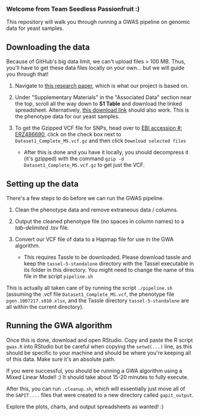 ### Welcome from Team Seedless Passionfruit :)

This repository will walk you through running a GWAS pipeline on genomic data for yeast samples.

## Downloading the data
Because of GitHub's big data limit, we can't upload files > 100 MB. Thus, you'll have to get these data files locally on your own... but we will guide you through that!

1. Navigate to [this research paper](https://www.ncbi.nlm.nih.gov/pmc/articles/PMC5849340/), which is what our project is based on.

2. Under "Supplementary Materials" in the "Associated Data" section near the top, scroll all the way down to **S1 Table** and download the linked spreadsheet. Alternatively, [this download link](https://www.ncbi.nlm.nih.gov/pmc/articles/PMC5849340/bin/pgen.1007217.s010.xlsx) should also work. This is the phenotype data for our yeast samples.

3. To get the Gzipped VCF file for SNPs, head over to [EBI accession #: ERZ486690](https://www.ebi.ac.uk/ena/browser/view/ERZ486690), click on the check box next to `Dataset1_Complete_MS.vcf.gz` and then click `Download selected files`
    * After this is done and you have it locally, you should decompress it (it's gzipped) with the command `gzip -d Dataset1_Complete_MS.vcf.gz` to get just the VCF.

## Setting up the data
There's a few steps to do before we can run the GWAS pipeline.

1. Clean the phenotype data and remove extraneous data / columns.

2. Output the cleaned phenotype file (no spaces in column names) to a *tab-delimited* .tsv file.

3. Convert our VCF file of data to a Hapmap file for use in the GWA algorithm.
    * This requires Tassle to be downloaded. Please download tassle and keep the `tassel-5-standalone` directory with the Tassel executable in its folder in this directory. You might need to change the name of this file in the script `pipeline.sh`

This is actually all taken care of by running the script `./pipeline.sh` (assuming the .vcf file `Dataset1_Complete_MS.vcf`, the phenotype file `pgen.1007217.s010.xlsx`, and the Tassle directory `tassel-5-standalone` are all within the current directory).

## Running the GWA algorithm

Once this is done, download and open RStudio. Copy and paste the R script `gwas.R` into RStudio but be careful when copying the `setwd(...)` line, as this should be specific to your machine and should be where you're keeping all of this data. Make sure it's an absolute path.

If you were successful, you should be running a GWA algorithm using a Mixed Linear Model! :) It should take about 15-20 minutes to fully execute.

After this, you can run `.cleanup.sh`, which will essentially just move all of the `GAPIT....` files that were created to a new directory called `gapit_output`.

Explore the plots, charts, and output spreadsheets as wanted! :)